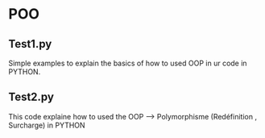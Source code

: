 # POO
## Test1.py
Simple examples to explain the basics of how to used OOP in ur code in PYTHON.
## Test2.py
This code explaine how to used the OOP --> Polymorphisme (Redéfinition , Surcharge) in PYTHON
